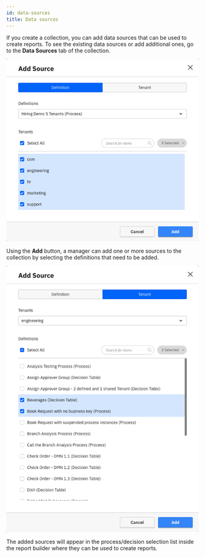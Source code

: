 ```yaml
---
id: data-sources
title: Data sources
---
```


If you create a collection, you can add data sources that can be used to create reports. To see the existing data sources or add additional ones, go to the **Data Sources** tab of the collection.

![add source by definition](./img/sourceByDefinition.png)

Using the **Add** button, a manager can add one or more sources to the collection by selecting the definitions that need to be added.

![add source by tenant](./img/sourceByTenant.png)

The added sources will appear in the process/decision selection list inside the report builder where they can be used to create reports.
